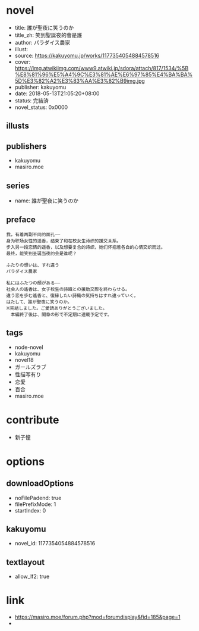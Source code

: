 # novel

- title: 誰が聖夜に笑うのか
- title_zh: 笑到聖誕夜的會是誰
- author: パラダイス農家
- illust:
- source: https://kakuyomu.jp/works/1177354054884578516
- cover: https://img.atwikiimg.com/www9.atwiki.jp/sdora/attach/817/1534/%5B%E8%81%96%E5%A4%9C%E3%81%AE%E6%97%85%E4%BA%BA%5D%E3%82%A2%E3%83%AA%E3%82%B9img.jpg
- publisher: kakuyomu
- date: 2018-05-13T21:05:20+08:00
- status: 完結済
- novel_status: 0x0000

## illusts


## publishers

- kakuyomu
- masiro.moe

## series

- name: 誰が聖夜に笑うのか

## preface


```
我，有着两副不同的面孔——
身为职场女性的遥香，结束了和在校女生诗织的援交关系。
步入另一段恋情的遥香，以及想要复合的诗织，她们怀抱着各自的心情交织而过。
最终，能笑到圣诞当夜的会是谁呢？

ふたりの想いは、すれ違う
パラダイス農家

私にはふたつの顔がある――
社会人の遙香は、女子校生の詩織との援助交際を終わらせる。
違う恋を歩む遙香と、復縁したい詩織の気持ちはすれ違っていく。
はたして、誰が聖夜に笑うのか。
※完結しました。ご愛読ありがとうございました。
　本編終了後は、閑章の形で不定期に連載予定です。
```

## tags

- node-novel
- kakuyomu
- novel18
- ガールズラブ
- 性描写有り
- 恋愛
- 百合
- masiro.moe

# contribute

- 新子憧

# options

## downloadOptions

- noFilePadend: true
- filePrefixMode: 1
- startIndex: 0

## kakuyomu

- novel_id: 1177354054884578516

## textlayout

- allow_lf2: true

# link

- https://masiro.moe/forum.php?mod=forumdisplay&fid=185&page=1
- 

